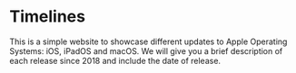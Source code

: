 # Timelines

This is a simple website to showcase different updates to Apple Operating Systems: iOS, iPadOS and macOS. We will give you a brief description of each release since 2018 and include the date of release.